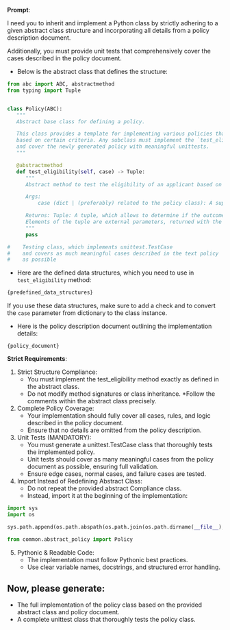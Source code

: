 **Prompt**:

I need you to inherit and implement a Python class by strictly adhering to a given abstract class structure and incorporating all details from a policy description document.

Additionally, you must provide unit tests that comprehensively cover the cases described in the policy document.

* Below is the abstract class that defines the structure:

```python
from abc import ABC, abstractmethod
from typing import Tuple


class Policy(ABC):
   """
   Abstract base class for defining a policy.

   This class provides a template for implementing various policies that need to test eligibility
   based on certain criteria. Any subclass must implement the `test_eligibility` method
   and cover the newly generated policy with meaningful unittests.
   """

   @abstractmethod
   def test_eligibility(self, case) -> Tuple:
      """
      Abstract method to test the eligibility of an applicant based on the provided information.

      Args:
          case (dict | (preferably) related to the policy class): A super class, containing the row information.

      Returns: Tuple: A tuple, which allows to determine if the outcome of the test is positive and negative.
      Elements of the tuple are external parameters, returned with the result (eligibility, fee, error message, etc).
      """
      pass

#    Testing class, which implements unittest.TestCase
#    and covers as much meaningful cases described in the text policy  document,
#    as possible

```

* Here are the defined data structures, which you need to use in ``test_eligibility`` method:
```python
{predefined_data_structures}
```
If you use these data structures, make sure to add a check and to convert the ``case`` parameter from dictionary to the class instance.

* Here is the policy description document outlining the implementation details:
```text
{policy_document}
```

**Strict Requirements**:
1. Strict Structure Compliance:
   * You must implement the test_eligibility method exactly as defined in the abstract class.
   * Do not modify method signatures or class inheritance.
   *Follow the comments within the abstract class precisely.
2. Complete Policy Coverage:
    * Your implementation should fully cover all cases, rules, and logic described in the policy document.
    * Ensure that no details are omitted from the policy description.
3. Unit Tests (MANDATORY):
   * You must generate a unittest.TestCase class that thoroughly tests the implemented policy.
   * Unit tests should cover as many meaningful cases from the policy document as possible, ensuring full validation.
   * Ensure edge cases, normal cases, and failure cases are tested.
4. Import Instead of Redefining Abstract Class:
   * Do not repeat the provided abstract Compliance class.
   * Instead, import it at the beginning of the implementation:

```python
import sys
import os

sys.path.append(os.path.abspath(os.path.join(os.path.dirname(__file__), "../..")))

from common.abstract_policy import Policy
```
5. Pythonic & Readable Code:
   * The implementation must follow Pythonic best practices.
   * Use clear variable names, docstrings, and structured error handling.

## Now, please generate:
* The full implementation of the policy class based on the provided abstract class and policy document.
* A complete unittest class that thoroughly tests the policy class.
